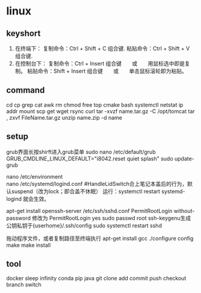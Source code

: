 # linux

## keyshort
 1. 在终端下：
    复制命令：Ctrl + Shift + C  组合键.
    粘贴命令：Ctrl + Shift + V  组合键.
 2. 在控制台下：
    复制命令：Ctrl + Insert  组合键　　或　　用鼠标选中即是复制。
    粘贴命令：Shift + Insert  组合键　　或　　单击鼠标滚轮即为粘贴。

## command
cd cp grep cat awk rm chmod  free top cmake bash systemctl
netstat ip addr mount scp get wget rsync curl 
tar -xvzf name.tar.gz -C /opt/tomcat tar ,  zxvf FileName.tar.gz
unzip name.zip -d name

## setup
grub界面长按shirft进入grub菜单
sudo nano /etc/default/grub
GRUB_CMDLINE_LINUX_DEFAULT="i8042.reset quiet splash"
sudo update-grub

nano /etc/environment   
nano /etc/systemd/logind.conf
#HandleLidSwitch合上笔记本盖后的行为，默认suspend（改为lock；即合盖不休眠）
运行：systemctl restart systemd-logind 就会生效。

apt-get install openssh-server
/etc/ssh/sshd.conf
PermitRootLogin without-password 修改为 PermitRootLogin yes
sudo passwd root
ssh-keygenu生成公钥私钥于{userhome}/.ssh/config
sudo systemctl restart sshd

拖动程序文件，或者复制路径至终端执行
apt-get install gcc
./configure  config
make 
make install

## tool
docker sleep infinity 
conda
pip
java
git clone add commit push checkout branch switch
 